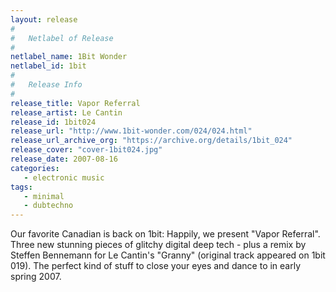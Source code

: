 ```yaml
---
layout: release
#
#   Netlabel of Release
#
netlabel_name: 1Bit Wonder
netlabel_id: 1bit
#
#   Release Info
#
release_title: Vapor Referral
release_artist: Le Cantin
release_id: 1bit024
release_url: "http://www.1bit-wonder.com/024/024.html"
release_url_archive_org: "https://archive.org/details/1bit_024"
release_cover: "cover-1bit024.jpg"
release_date: 2007-08-16
categories:
   - electronic music
tags:
   - minimal
   - dubtechno
---
```

Our favorite Canadian is back on 1bit: Happily, we present "Vapor Referral". Three new stunning pieces of glitchy digital deep tech - plus a remix by Steffen Bennemann for Le Cantin's "Granny" (original track appeared on 1bit 019). The perfect kind of stuff to close your eyes and dance to in early spring 2007.